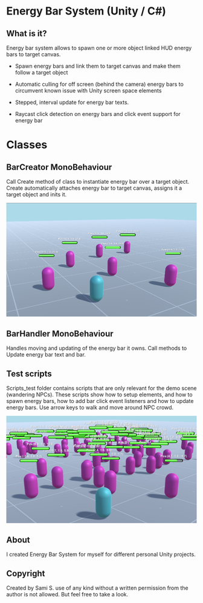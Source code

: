# Energy Bar System (Unity / C#)


## What is it?

Energy bar system allows to spawn one or more object linked HUD energy bars to target canvas.

* Spawn energy bars and link them to target canvas and make them follow a target object

* Automatic culling for off screen (behind the camera) energy bars to circumvent known issue with Unity screen space elements

* Stepped, interval update for energy bar texts.

* Raycast click detection on energy bars and click event support for energy bar



# Classes

## BarCreator MonoBehaviour
Call Create method of class to instantiate energy bar over a target object. Create automatically attaches energy bar to target canvas, assigns it a target object and inits it.

![Energy bar image](/doc/energyBar.png)

## BarHandler MonoBehaviour
Handles moving and updating of the energy bar it owns. Call methods to Update energy bar text and bar.

## Test scripts
Scripts_test folder contains scripts that are only relevant for the demo scene (wandering NPCs). These scripts show how to setup elements, and how to spawn energy bars, how to add bar click event listeners and how to update energy bars. Use arrow keys to walk and move around NPC crowd.

![Energy bar gif](/doc/energyBar2.gif)


## About
I created Energy Bar System for myself for different personal Unity projects. 


## Copyright 
Created by Sami S. use of any kind without a written permission from the author is not allowed. But feel free to take a look.
